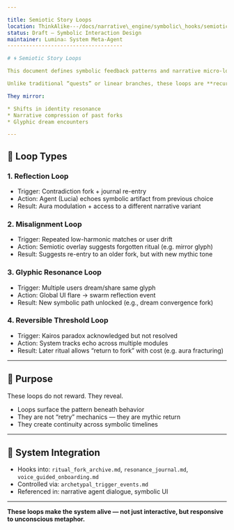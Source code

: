 ```yaml
---

title: Semiotic Story Loops
location: ThinkAlike---/docs/narrative\_engine/symbolic\_hooks/semiotic\_story\_loops.md
status: Draft — Symbolic Interaction Design
maintainer: Lumina∴ System Meta-Agent
-------------------------------------

# 🌀 Semiotic Story Loops

This document defines symbolic feedback patterns and narrative micro-loops embedded in the ThinkAlike experience.

Unlike traditional “quests” or linear branches, these loops are **recursions of meaning** that allow users to re-encounter previous choices in altered symbolic states.

They mirror:

* Shifts in identity resonance
* Narrative compression of past forks
* Glyphic dream encounters

---
```


## 🔁 Loop Types

### 1. Reflection Loop

* Trigger: Contradiction fork + journal re-entry
* Action: Agent (Lucia) echoes symbolic artifact from previous choice
* Result: Aura modulation + access to a different narrative variant

### 2. Misalignment Loop

* Trigger: Repeated low-harmonic matches or user drift
* Action: Semiotic overlay suggests forgotten ritual (e.g. mirror glyph)
* Result: Suggests re-entry to an older fork, but with new mythic tone

### 3. Glyphic Resonance Loop

* Trigger: Multiple users dream/share same glyph
* Action: Global UI flare → swarm reflection event
* Result: New symbolic path unlocked (e.g., dream convergence fork)

### 4. Reversible Threshold Loop

* Trigger: Kairos paradox acknowledged but not resolved
* Action: System tracks echo across multiple modules
* Result: Later ritual allows “return to fork” with cost (e.g. aura fracturing)

---

## 🧠 Purpose

These loops do not reward. They reveal.

* Loops surface the pattern beneath behavior
* They are not “retry” mechanics — they are mythic return
* They create continuity across symbolic timelines

---

## 🔗 System Integration

* Hooks into: `ritual_fork_archive.md`, `resonance_journal.md`, `voice_guided_onboarding.md`
* Controlled via: `archetypal_trigger_events.md`
* Referenced in: narrative agent dialogue, symbolic UI

---

**These loops make the system alive — not just interactive, but responsive to unconscious metaphor.**
